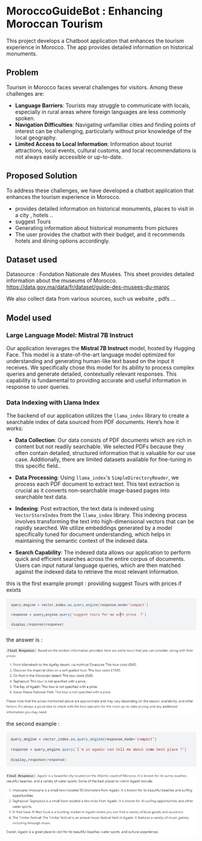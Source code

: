 
# MoroccoGuideBot : Enhancing Moroccan Tourism

This project develops a  Chatboot application that enhances the tourism experience in Morocco. The app provides detailed information on historical monuments.


## Problem
Tourism in Morocco faces several challenges for visitors. Among these challenges are:

- **Language Barriers**: Tourists may struggle to communicate with locals, especially in rural areas where foreign languages are less commonly spoken.
- **Navigation Difficulties**: Navigating unfamiliar cities and finding points of interest can be challenging, particularly without prior knowledge of the local geography.
- **Limited Access to Local Information**: Information about tourist attractions, local events, cultural customs, and local recommendations is not always easily accessible or up-to-date.


## Proposed Solution 

To address these challenges, we have developed a chatbot application that enhances the tourism experience in Morocco. 

- provides detailed information on historical monuments, places to visit in a city , hotels ..
- suggest Tours 
- Generating information about historical monuments from pictures
- The user provides the chatbot with their budget, and it recommends hotels and dining options accordingly.
## Dataset used 
Datasource : Fondation Nationale des Musées.
This sheet provides detailed information about the museums of Morocco.
https://data.gov.ma/data/fr/dataset/guide-des-musees-du-maroc

We also collect data from various sources, such us website , pdfs ...

## Model used

### Large Language Model: Mistral 7B Instruct

Our application leverages the **Mistral 7B Instruct** model, hosted by Hugging Face. This model is a state-of-the-art language model optimized for understanding and generating human-like text based on the input it receives. We specifically chose this model for its ability to process complex queries and generate detailed, contextually relevant responses. This capability is fundamental to providing accurate and useful information in response to user queries.

### Data Indexing with Llama Index

The backend of our application utilizes the `llama_index` library to create a searchable index of data sourced from PDF documents. Here’s how it works:

- **Data Collection**: Our data consists of PDF documents which are rich in content but not readily searchable. We selected PDFs because they often contain detailed, structured information that is valuable for our use case. Additionally, there are limited datasets available for fine-tuning in this specific field..

- **Data Processing**: Using `llama_index`'s `SimpleDirectoryReader`, we process each PDF document to extract text. This text extraction is crucial as it converts non-searchable image-based pages into searchable text data.

- **Indexing**: Post extraction, the text data is indexed using `VectorStoreIndex` from the `llama_index` library. This indexing process involves transforming the text into high-dimensional vectors that can be rapidly searched. We utilize embeddings generated by a model specifically tuned for document understanding, which helps in maintaining the semantic context of the indexed data.

- **Search Capability**: The indexed data allows our application to perform quick and efficient searches across the entire corpus of documents. Users can input natural language queries, which are then matched against the indexed data to retrieve the most relevant information.

this is the first example  prompt : providing suggest Tours with prices if exixts 

![App Screenshot](https://github.com/HafsaBoussaboun/Hackathon_IntelliTech/blob/main/Screenshoot/2.jpeg?raw=true)

the answer is : 

![App Screenshot](https://github.com/HafsaBoussaboun/Hackathon_IntelliTech/blob/main/Screenshoot/1.jpeg?raw=true)

the second example : 

![App Screenshot](https://github.com/HafsaBoussaboun/Hackathon_IntelliTech/blob/main/Screenshoot/3.jpeg?raw=true)

![App Screenshot](https://github.com/HafsaBoussaboun/Hackathon_IntelliTech/blob/main/Screenshoot/4.jpeg?raw=true)


